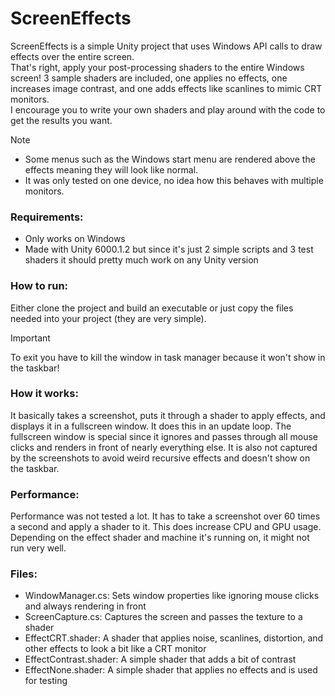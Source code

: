 # ScreenEffects
ScreenEffects is a simple Unity project that uses Windows API calls to draw effects over the entire screen.  
That's right, apply your post-processing shaders to the entire Windows screen!
3 sample shaders are included, one applies no effects, one increases image contrast, and one adds effects like scanlines to mimic CRT monitors.  
I encourage you to write your own shaders and play around with the code to get the results you want.  
> [!NOTE]
> - Some menus such as the Windows start menu are rendered above the effects meaning they will look like normal.  
> - It was only tested on one device, no idea how this behaves with multiple monitors.

### Requirements:
- Only works on Windows
- Made with Unity 6000.1.2 but since it's just 2 simple scripts and 3 test shaders it should pretty much work on any Unity version

### How to run:
Either clone the project and build an executable or just copy the files needed into your project (they are very simple).
> [!IMPORTANT]
> To exit you have to kill the window in task manager because it won't show in the taskbar!

### How it works:
It basically takes a screenshot, puts it through a shader to apply effects, and displays it in a fullscreen window. It does this in an update loop. The fullscreen window is special since it ignores and passes through all mouse clicks and renders in front of nearly everything else. It is also not captured by the screenshots to avoid weird recursive effects and doesn't show on the taskbar.

### Performance:
Performance was not tested a lot. It has to take a screenshot over 60 times a second and apply a shader to it. This does increase CPU and GPU usage. Depending on the effect shader and machine it's running on, it might not run very well.

### Files:
- WindowManager.cs: Sets window properties like ignoring mouse clicks and always rendering in front
- ScreenCapture.cs: Captures the screen and passes the texture to a shader
- EffectCRT.shader: A shader that applies noise, scanlines, distortion, and other effects to look a bit like a CRT monitor
- EffectContrast.shader: A simple shader that adds a bit of contrast
- EffectNone.shader: A simple shader that applies no effects and is used for testing

